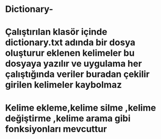 # Dictionary-
# Çalıştırılan klasör içinde dictionary.txt adında bir dosya oluşturur eklenen kelimeler bu dosyaya yazılır ve uygulama her çalıştığında  veriler buradan çekilir girilen kelimeler kaybolmaz 
# Kelime ekleme,kelime silme ,kelime değiştirme ,kelime arama gibi fonksiyonları mevcuttur 
#
